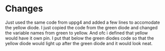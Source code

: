 # Changes
Just used the same code from uppg4 and added a few lines to accomodate the yellow diode. I just copied the
code from the green diode and changed the variable names from green to yellow. And ofc i defined that yellow would have it own pin. 
I put that below the green diodes code so that the yellow diode would light up after the green diode and it would look neat. 
